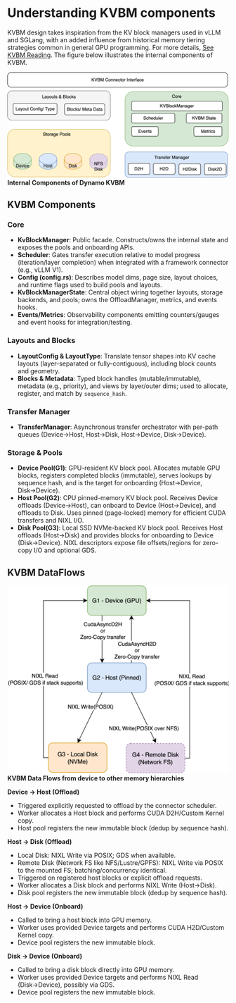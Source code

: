 <!--
SPDX-FileCopyrightText: Copyright (c) 2025 NVIDIA CORPORATION & AFFILIATES.
All rights reserved.
SPDX-License-Identifier: Apache-2.0

Licensed under the Apache License, Version 2.0 (the "License");
you may not use this file except in compliance with the License.
You may obtain a copy of the License at

http://www.apache.org/licenses/LICENSE-2.0

Unless required by applicable law or agreed to in writing, software
distributed under the License is distributed on an "AS IS" BASIS,
WITHOUT WARRANTIES OR CONDITIONS OF ANY KIND, either express or implied.
See the License for the specific language governing permissions and
limitations under the License.
-->

# Understanding KVBM components

KVBM design takes inspiration from the KV block managers used in vLLM and SGLang, with an added influence from historical memory tiering strategies common in general GPU programming. For more details, [See KVBM Reading](kvbm_reading.md). The figure below illustrates the internal components of KVBM.

![Internal Components of Dynamo KVBM. ](../images/kvbm-components.png)
**Internal Components of Dynamo KVBM**

## KVBM Components
### Core
- **KvBlockManager**: Public facade. Constructs/owns the internal state and exposes the pools and onboarding APIs.
- **Scheduler**: Gates transfer execution relative to model progress (iteration/layer completion) when integrated with a framework connector (e.g., vLLM V1).
- **Config (config.rs)**: Describes model dims, page size, layout choices, and runtime flags used to build pools and layouts.
- **KvBlockManagerState**: Central object wiring together layouts, storage backends, and pools; owns the OffloadManager, metrics, and events hooks.
- **Events/Metrics**: Observability components emitting counters/gauges and event hooks for integration/testing.

### Layouts and Blocks
- **LayoutConfig & LayoutType**: Translate tensor shapes into KV cache layouts (layer-separated or fully-contiguous), including block counts and geometry.
- **Blocks & Metadata**: Typed block handles (mutable/immutable), metadata (e.g., priority), and views by layer/outer dims; used to allocate, register, and match by `sequence_hash`.

### Transfer Manager
- **TransferManager**: Asynchronous transfer orchestrator with per-path queues (Device→Host, Host→Disk, Host→Device, Disk→Device).

### Storage & Pools
- **Device Pool(G1)**: GPU-resident KV block pool. Allocates mutable GPU blocks, registers completed blocks (immutable), serves lookups by sequence hash, and is the target for onboarding (Host→Device, Disk→Device).
- **Host Pool(G2)**: CPU pinned-memory KV block pool. Receives Device offloads (Device→Host), can onboard to Device (Host→Device), and offloads to Disk. Uses pinned (page-locked) memory for efficient CUDA transfers and NIXL I/O.
- **Disk Pool(G3)**: Local SSD NVMe-backed KV block pool. Receives Host offloads (Host→Disk) and provides blocks for onboarding to Device (Disk→Device). NIXL descriptors expose file offsets/regions for zero-copy I/O and optional GDS.

## KVBM DataFlows
![KVBM Data Flows. ](../images/kvbm-data-flows.png)
**KVBM Data Flows from device to other memory hierarchies**

**Device → Host (Offload)**
* Triggered explicitly requested to offload by the connector scheduler.
* Worker allocates a Host block and performs CUDA D2H/Custom Kernel copy.
* Host pool registers the new immutable block (dedup by sequence hash).

**Host → Disk (Offload)**
* Local Disk: NIXL Write via POSIX; GDS when available.
* Remote Disk (Network FS like NFS/Lustre/GPFS): NIXL Write via POSIX to the mounted FS; batching/concurrency identical.
* Triggered on registered host blocks or explicit offload requests.
* Worker allocates a Disk block and performs NIXL Write (Host→Disk).
* Disk pool registers the new immutable block (dedup by sequence hash).

**Host → Device (Onboard)**
* Called to bring a host block into GPU memory.
* Worker uses provided Device targets and performs CUDA H2D/Custom Kernel copy.
* Device pool registers the new immutable block.

**Disk → Device (Onboard)**
* Called to bring a disk block directly into GPU memory.
* Worker uses provided Device targets and performs NIXL Read (Disk→Device), possibly via GDS.
* Device pool registers the new immutable block.
